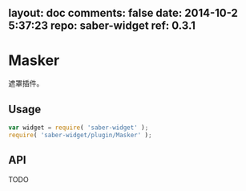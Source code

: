 layout: doc
comments: false
date: 2014-10-2 5:37:23
repo: saber-widget
ref: 0.3.1
---

# Masker

遮罩插件。


## Usage

``` javascript
var widget = require( 'saber-widget' );
require( 'saber-widget/plugin/Masker' );
```

## API

TODO

